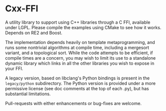 # Cxx-FFI
A utility library to support using C++ libraries through a C FFI, available under LGPL.
Please compile the examples using CMake to see how it works.
Depends on RE2 and Boost.

The implementation depends heavily on template metaprogramming, and runs some nontrivial algorithms at compile time, including a mergesort variant, and a topological sort.
While the code attempts to be efficient, if compile times are a concern, you may wish to limit its use to a standalone dynamic library which links in all the other libraries you wish to expose in your FFI.

A legacy version, based on libclang's Python bindings is present in the `legacy/python` subdirectory.
The Python version is provided under a more permissive license (see doc comments at the top of each .py), but has substantial limitations.

Pull-requests with either enhancements or bug-fixes are welcome.
